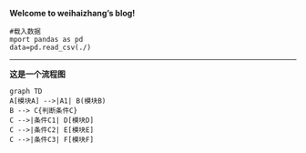 **Welcome to weihaizhang’s blog!**
```
#载入数据
mport pandas as pd
data=pd.read_csv(./)
```
***
**这是一个流程图**

```mermaid
graph TD
A[模块A] -->|A1| B(模块B)
B --> C{判断条件C}
C -->|条件C1| D[模块D]
C -->|条件C2| E[模块E]
C -->|条件C3| F[模块F]
```
